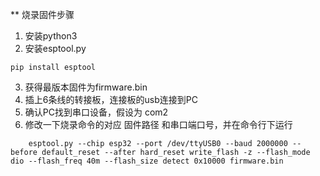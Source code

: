 ** 烧录固件步骤
1. 安装python3
2. 安装esptool.py

```
pip install esptool
```

3. 获得最版本固件为firmware.bin
4. 插上6条线的转接板，连接板的usb连接到PC
5. 确认PC找到串口设备，假设为 com2
6. 修改一下烧录命令的对应 固件路径 和串口端口号，并在命令行下运行
```
    esptool.py --chip esp32 --port /dev/ttyUSB0 --baud 2000000 --before default_reset --after hard_reset write_flash -z --flash_mode dio --flash_freq 40m --flash_size detect 0x10000 firmware.bin
```

